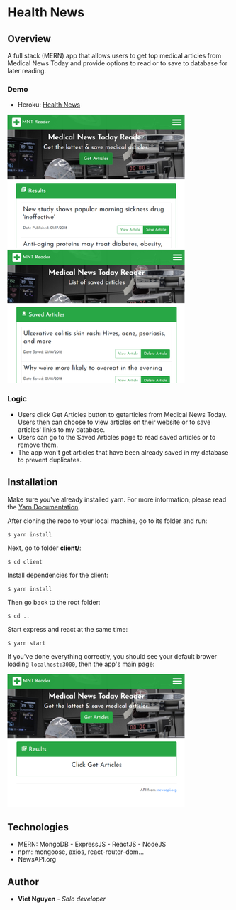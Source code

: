 # Health News

## Overview
A full stack (MERN) app that allows users to get top medical articles from Medical News Today and provide options to read or to save to database for later reading.

### Demo
* Heroku: [Health News](https://health-news.herokuapp.com/)

<img src="https://github.com/nguyendviet/health-news/blob/master/github-photos/health-news.png" width="400"/>  <img src="https://github.com/nguyendviet/health-news/blob/master/github-photos/health-news-1.png" width="400"/>

### Logic
* Users click Get Articles button to getarticles from Medical News Today. Users then can choose to view articles on their website or to save articles' links to my database.
* Users can go to the Saved Articles page to read saved articles or to remove them.
* The app won't get articles that have been already saved in my database to prevent duplicates.

## Installation
Make sure you've already installed yarn. For more information, please read the [Yarn Documentation](https://yarnpkg.com/lang/en/docs/install/).

After cloning the repo to your local machine, go to its folder and run:
```
$ yarn install
```
Next, go to folder **client/**:
```
$ cd client
```
Install dependencies for the client:
```
$ yarn install
```
Then go back to the root folder:
```
$ cd ..
```
Start express and react at the same time:
```
$ yarn start
```
If you've done everything correctly, you should see your default brower loading ```localhost:3000```, then the app's main page:

<img src="https://github.com/nguyendviet/health-news/blob/master/github-photos/health-news-2.png" width="400"/>

## Technologies
* MERN: MongoDB - ExpressJS - ReactJS - NodeJS
* npm: mongoose, axios, react-router-dom...
* NewsAPI.org

## Author
* **Viet Nguyen** - *Solo developer*